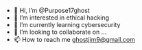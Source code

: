 - 👋 Hi, I’m @Purpose17ghost
- 👀 I’m interested in ethical hacking
- 🌱 I’m currently learning cybersecurity
- 💞️ I’m looking to collaborate on ...
- 📫 How to reach me ghostjim9@gmail.com

<!---
Purpose17ghost/Purpose17ghost is a ✨ special ✨ repository because its `README.md` (this file) appears on your GitHub profile.
You can click the Preview link to take a look at your changes.
--->

